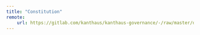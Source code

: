 ```yaml
---
title: "Constitution"
remote:
    url: https://gitlab.com/kanthaus/kanthaus-governance/-/raw/master/documents/constitution/constitution.en.md
---
```

